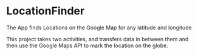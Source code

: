 # LocationFinder
The App finds Locations on the Google Map for any latitude and longitude

This project takes two activities, and transfers data in between them and then use the Google Maps API to mark the location on the globe.
